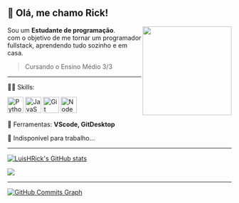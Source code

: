 ## 🤎 Olá, me chamo <strong>Rick!</strong>

<img src="https://media2.giphy.com/media/lP8xu5t2DLGG045H8F/giphy.gif?cid=790b7611444e7ddc9b17bd6021eaa63c4e697cf1c3b84a0b&rid=giphy.gif&ct=s" min-width="400px" max-width="400px" width="200px" align="right">

<p align="left"> 
  Sou um <strong>Estudante de programação</strong>.<br> com o objetivo de me tornar um programador fullstack,
  aprendendo tudo sozinho e em casa.
</p>

> Cursando o Ensino Médio    3/3

-----

<p align="left">
  🐱‍💻 Skills: <p align="left">
<a href="https://www.python.org/" target="_blank" rel="noreferrer"><img src="https://raw.githubusercontent.com/danielcranney/readme-generator/main/public/icons/skills/python-colored.svg" width="36" height="36" alt="Python" /></a>
<a href="https://developer.mozilla.org/en-US/docs/Web/JavaScript" target="_blank" rel="noreferrer"><img src="https://raw.githubusercontent.com/danielcranney/readme-generator/main/public/icons/skills/javascript-colored.svg" width="36" height="36" alt="JavaScript" /></a>
<a href="https://git-scm.com/" target="_blank" rel="noreferrer"><img src="https://raw.githubusercontent.com/danielcranney/readme-generator/main/public/icons/skills/git-colored.svg" width="36" height="36" alt="Git" /></a>
<a href="https://nodejs.org/en/" target="_blank" rel="noreferrer"><img src="https://raw.githubusercontent.com/danielcranney/readme-generator/main/public/icons/skills/nodejs-colored.svg" width="36" height="36" alt="NodeJS" /></a>
</p>
</p>

 

<p align="left">
  💼 Ferramentas: <strong> VScode, GitDesktop</strong>
</p>



<p align="left">
  💌 Indisponível para trabalho...
</p>


-----


<a href="http://www.github.com/LuisHRick"><img src="https://github-readme-stats.vercel.app/api?username=LuisHRick&show_icons=true&hide=stars,&count_private=true&title_color=f97316&text_color=ffffff&icon_color=a855f7&bg_color=27272a&hide_border=true&show_icons=true" alt="LuisHRick's GitHub stats" align="center"  /></a>

<a href="http://www.github.com/LuisHRick"><img src="https://github-readme-streak-stats.herokuapp.com/?user=LuisHRick&stroke=ffffff&background=27272a&ring=f97316&fire=f97316&currStreakNum=ffffff&currStreakLabel=f97316&sideNums=ffffff&sideLabels=ffffff&dates=ffffff&hide_border=true" align="center" /></a>








-----


<a href="http://www.github.com/LuisHRick"><img src="https://github-readme-activity-graph.cyclic.app/graph?username=LuisHRick&bg_color=27272a&color=ffffff&line=f97316&point=ffffff&area_color=27272a&area=true&hide_border=true&custom_title=GitHub%20Commits%20Graph" alt="GitHub Commits Graph" /></a>
